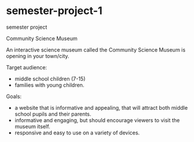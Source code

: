# semester-project-1
semester project

Community Science Museum

An interactive science museum called the Community Science Museum is opening in your town/city. 

Target audience: 
- middle school children (7-15)
- families with young children. 

Goals:
- a website that is informative and appealing, that will attract both middle school pupils and their parents. 
- informative and engaging, but should encourage viewers to visit the museum itself. 
- responsive and easy to use on a variety of devices.

